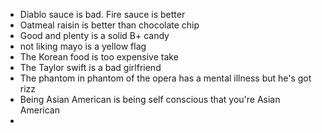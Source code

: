 
- Diablo sauce is bad. Fire sauce is better
- Oatmeal raisin is better than chocolate chip 
- Good and plenty is a solid B+ candy 
- not liking mayo is a yellow flag
- The Korean food is too expensive take 
- The Taylor swift is a bad girlfriend
- The phantom in phantom of the opera has a mental illness but he's got rizz
- Being Asian American is being self conscious that you're Asian American
- 
